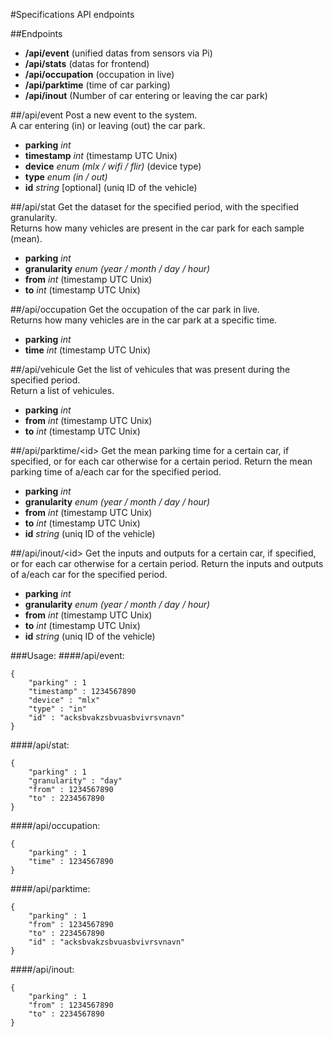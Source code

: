 #Specifications API endpoints

##Endpoints
- **/api/event** (unified datas from sensors via Pi)
- **/api/stats** (datas for frontend)
- **/api/occupation** (occupation in live)
- **/api/parktime** (time of car parking)
- **/api/inout** (Number of car entering or leaving the car park)

##/api/event
Post a new event to the system.  
A car entering (in) or leaving (out) the car park.

- **parking**		*int*
- **timestamp**		*int* (timestamp UTC Unix)
- **device**		*enum (mlx / wifi / flir)* (device type)
- **type**			*enum (in / out)*
- **id**			*string* [optional] (uniq ID of the vehicle)

##/api/stat
Get the dataset for the specified period, with the specified granularity.  
Returns how many vehicles are present in the car park for each sample (mean).

- **parking**		*int*
- **granularity**	*enum (year / month / day / hour)*
- **from**			*int* (timestamp UTC Unix)
- **to**			*int* (timestamp UTC Unix)

##/api/occupation
Get the occupation of the car park in live.  
Returns how many vehicles are in the car park at a specific time.

- **parking**		*int*
- **time**			*int* (timestamp UTC Unix)

##/api/vehicule
Get the list of vehicules that was present during the specified period.  
Return a list of vehicules.

- **parking**		*int*
- **from**			*int* (timestamp UTC Unix)
- **to**			*int* (timestamp UTC Unix)

##/api/parktime/\<id\>
Get the mean parking time for a certain car, if specified, or for each car otherwise for a certain period.
Return the mean parking time of a/each car for the specified period.

- **parking**		*int*
- **granularity**	*enum (year / month / day / hour)*
- **from**			*int* (timestamp UTC Unix)
- **to**			*int* (timestamp UTC Unix)
- **id**			*string* (uniq ID of the vehicle)

##/api/inout/\<id\>
Get the inputs and outputs for a certain car, if specified, or for each car otherwise for a certain period.
Return the inputs and outputs of a/each car for the specified period.

- **parking**		*int*
- **granularity**	*enum (year / month / day / hour)*
- **from**			*int* (timestamp UTC Unix)
- **to**			*int* (timestamp UTC Unix)
- **id**			*string* (uniq ID of the vehicle)


###Usage:
####/api/event:

	{
		"parking" : 1
		"timestamp" : 1234567890
		"device" : "mlx"
		"type" : "in"
		"id" : "acksbvakzsbvuasbvivrsvnavn"
	}

####/api/stat:

	{
		"parking" : 1
		"granularity" : "day"
		"from" : 1234567890
		"to" : 2234567890
	}

####/api/occupation:

	{
		"parking" : 1
		"time" : 1234567890
	}

####/api/parktime:

	{
		"parking" : 1
		"from" : 1234567890
		"to" : 2234567890
		"id" : "acksbvakzsbvuasbvivrsvnavn"
	}

####/api/inout:

	{
		"parking" : 1
		"from" : 1234567890
		"to" : 2234567890
	}